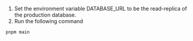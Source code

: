 1. Set the environment variable DATABASE_URL to be the read-replica of the production database.
2. Run the following command

```
pnpm main
```
